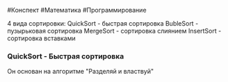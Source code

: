 #Конспект #Математика #Программирование 

4 вида сортировки:
QuickSort - быстрая сортировка
BubleSort - пузырьковая сортировка
MergeSort - сортировка слиянием
InsertSort - сортировка вставками

### QuickSort - Быстрая сортировка

Он основан на алгоритме "Разделяй и властвуй"
